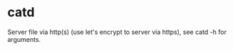 # catd

Server file via http(s) (use let's encrypt to server via https), see catd -h for arguments.
